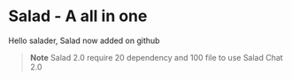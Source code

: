 # Salad - A all in one 
Hello salader, Salad now added on github
<!-- Your code here -->
> **Note**
> Salad 2.0 require 20 dependency and 100 file to use Salad Chat 2.0